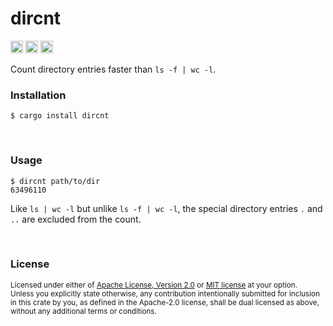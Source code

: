 dircnt
======

[<img alt="github" src="https://img.shields.io/badge/github-dtolnay/dircnt-8da0cb?style=for-the-badge&labelColor=555555&logo=github" height="20">](https://github.com/dtolnay/dircnt)
[<img alt="crates.io" src="https://img.shields.io/crates/v/dircnt.svg?style=for-the-badge&color=fc8d62&logo=rust" height="20">](https://crates.io/crates/dircnt)
[<img alt="build status" src="https://img.shields.io/github/workflow/status/dtolnay/dircnt/CI/master?style=for-the-badge" height="20">](https://github.com/dtolnay/dircnt/actions?query=branch%3Amaster)

Count directory entries faster than `ls -f | wc -l`.

### Installation

```console
$ cargo install dircnt
```

<br>

### Usage

```console
$ dircnt path/to/dir
63496110
```

Like `ls | wc -l` but unlike `ls -f | wc -l`, the special directory entries `.`
and `..` are excluded from the count.

<br>

### License

<sup>
Licensed under either of <a href="LICENSE-APACHE">Apache License, Version
2.0</a> or <a href="LICENSE-MIT">MIT license</a> at your option.
</sup>

<br>

<sub>
Unless you explicitly state otherwise, any contribution intentionally submitted
for inclusion in this crate by you, as defined in the Apache-2.0 license, shall
be dual licensed as above, without any additional terms or conditions.
</sub>
